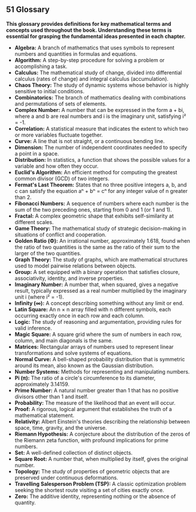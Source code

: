 ## 51 Glossary

**This glossary provides definitions for key mathematical terms and concepts used throughout the book. Understanding these terms is essential for grasping the fundamental ideas presented in each chapter.**

*   **Algebra:** A branch of mathematics that uses symbols to represent numbers and quantities in formulas and equations.
*   **Algorithm:** A step-by-step procedure for solving a problem or accomplishing a task.
*   **Calculus:** The mathematical study of change, divided into differential calculus (rates of change) and integral calculus (accumulation).
*   **Chaos Theory:** The study of dynamic systems whose behavior is highly sensitive to initial conditions.
*   **Combinatorics:** The branch of mathematics dealing with combinations and permutations of sets of elements.
*   **Complex Number:** A number that can be expressed in the form a + bi, where a and b are real numbers and i is the imaginary unit, satisfying i² = -1.
*   **Correlation:** A statistical measure that indicates the extent to which two or more variables fluctuate together.
*   **Curve:** A line that is not straight, or a continuous bending line.
*   **Dimension:** The number of independent coordinates needed to specify a point in a space.
*   **Distribution:** In statistics, a function that shows the possible values for a variable and how often they occur.
*   **Euclid's Algorithm:** An efficient method for computing the greatest common divisor (GCD) of two integers.
*   **Fermat's Last Theorem:** States that no three positive integers a, b, and c can satisfy the equation aⁿ + bⁿ = cⁿ for any integer value of n greater than 2.
*   **Fibonacci Numbers:** A sequence of numbers where each number is the sum of the two preceding ones, starting from 0 and 1 (or 1 and 1).
*   **Fractal:** A complex geometric shape that exhibits self-similarity at different scales.
*   **Game Theory:** The mathematical study of strategic decision-making in situations of conflict and cooperation.
*   **Golden Ratio (Φ):** An irrational number, approximately 1.618, found when the ratio of two quantities is the same as the ratio of their sum to the larger of the two quantities.
*   **Graph Theory:** The study of graphs, which are mathematical structures used to model pairwise relations between objects.
*   **Group:** A set equipped with a binary operation that satisfies closure, associativity, identity, and inverse properties.
*   **Imaginary Number:** A number that, when squared, gives a negative result, typically expressed as a real number multiplied by the imaginary unit i (where i² = -1).
*   **Infinity (∞):** A concept describing something without any limit or end.
*   **Latin Square:** An n × n array filled with n different symbols, each occurring exactly once in each row and each column.
*   **Logic:** The study of reasoning and argumentation, providing rules for valid inference.
*   **Magic Square:** A square grid where the sum of numbers in each row, column, and main diagonals is the same.
*   **Matrices:** Rectangular arrays of numbers used to represent linear transformations and solve systems of equations.
*   **Normal Curve:** A bell-shaped probability distribution that is symmetric around its mean, also known as the Gaussian distribution.
*   **Number Systems:** Methods for representing and manipulating numbers.
*   **Pi (π):** The ratio of a circle's circumference to its diameter, approximately 3.14159.
*   **Prime Number:** A natural number greater than 1 that has no positive divisors other than 1 and itself.
*   **Probability:** The measure of the likelihood that an event will occur.
*   **Proof:** A rigorous, logical argument that establishes the truth of a mathematical statement.
*   **Relativity:** Albert Einstein's theories describing the relationship between space, time, gravity, and the universe.
*   **Riemann Hypothesis:** A conjecture about the distribution of the zeros of the Riemann zeta function, with profound implications for prime numbers.
*   **Set:** A well-defined collection of distinct objects.
*   **Square Root:** A number that, when multiplied by itself, gives the original number.
*   **Topology:** The study of properties of geometric objects that are preserved under continuous deformations.
*   **Travelling Salesperson Problem (TSP):** A classic optimization problem seeking the shortest route visiting a set of cities exactly once.
*   **Zero:** The additive identity, representing nothing or the absence of quantity.

